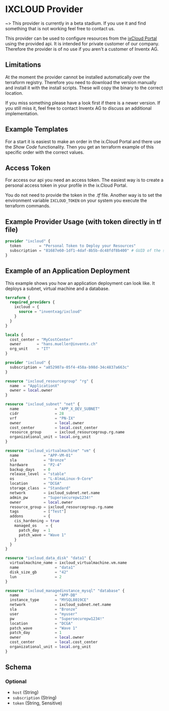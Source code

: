 # IXCLOUD Provider

~> This provider is currently in a beta stadium. If you use it and find something that is not working feel free to contact us.

This provider can be used to configure resources from the [ixCloud Portal](https://portal.ixcloud.ch)
using the provided api. It is intended for private customer of our company. Therefore the provider is of no use if you
aren't a customer of Inventx AG.

## Limitations

At the moment the provider cannot be installed automatically over the terraform registry.
Therefore you need to download the version manually and install it with the install scripts.
These will copy the binary to the correct location.

If you miss something please have a look first if there is a newer version. If you still miss
it, feel free to contact Inventx AG to discuss an additional implementation.

## Example Templates

For a start it is easiest to make an order in the ix.Cloud Portal and there use the *Show Code* functionality.
Then you get an terraform example of this specific order with the correct values.

## Access Token

For access our api you need an access token. The easiest way is to create a personal access token in your profile
in the ix.Cloud Portal.

You do not need to provide the token in the *.tf* file. Another way is to set the environment variable `IXCLOUD_TOKEN`
on your system you execute the terraform commands.

## Example Provider Usage (with token directly in tf file)

```terraform
provider "ixcloud" {
  token        = "Personal Token to Deploy your Resources"
  subscription = "81687e60-1df1-4daf-8b5b-dc48fdf8b400" # GUID of the subscription where you want to deploy it in
}
```

## Example of an Application Deployment

This example shows you how an application deployment can look like. It deploys a subnet, virtual machine and a database.

```terraform
terraform {
  required_providers {
    ixcloud = {
      source = "inventxag/ixcloud"
    }
  }
}

locals {
  cost_center = "MyCostCenter"
  owner       = "hans.mueller@inventx.ch"
  org_unit    = "IT"
}

provider "ixcloud" {
  subscription = "a852907a-05f4-458a-b98d-34c4837a663c"
}

resource "ixcloud_resourcegroup" "rg" {
  name  = "ApplicationX"
  owner = local.owner
}

resource "ixcloud_subnet" "net" {
  name                = "APP_X_DEV_SUBNET"
  cidr                = 28
  vrf                 = "PN-IX"
  owner               = local.owner
  cost_center         = local.cost_center
  resource_group      = ixcloud_resourcegroup.rg.name
  organizational_unit = local.org_unit
}

resource "ixcloud_virtualmachine" "vm" {
  name           = "APP-VM-01"
  sla            = "Bronze"
  hardware       = "P2-4"
  backup_days    = 0
  release_level  = "stable"
  os             = "L-AlmaLinux-9-Core"
  location       = "DCGA"
  storage_class  = "Standard"
  network        = ixcloud_subnet.net.name
  admin_pw       = "Supersecurepw1234!"
  owner          = local.owner
  resource_group = ixcloud_resourcegroup.rg.name
  tags           = ["Test"]
  addons         = {
    cis_hardening = true
    managed_os    = {
      patch_day  = 1
      patch_wave = "Wave 1"
    }
  }
}

resource "ixcloud_data_disk" "data1" {
  virtualmachine_name = ixcloud_virtualmachine.vm.name
  name                = "data1"
  disk_size_gb        = "42"
  lun                 = 2
}

resource "ixcloud_managedinstance_mysql" "database" {
  name                = "APP-DB"
  instance_type       = "MYSQL8019CE"
  network             = ixcloud_subnet.net.name
  sla                 = "Bronze"
  user                = "myuser"
  pw                  = "Supersecurepw1234!"
  location            = "DCGA"
  patch_wave          = "Wave 1"
  patch_day           = 1
  owner               = local.owner
  cost_center         = local.cost_center
  organizational_unit = local.org_unit
}
```

<!-- schema generated by tfplugindocs -->
## Schema

### Optional

- `host` (String)
- `subscription` (String)
- `token` (String, Sensitive)
